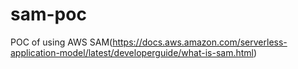 # sam-poc
POC of using AWS SAM(https://docs.aws.amazon.com/serverless-application-model/latest/developerguide/what-is-sam.html)
